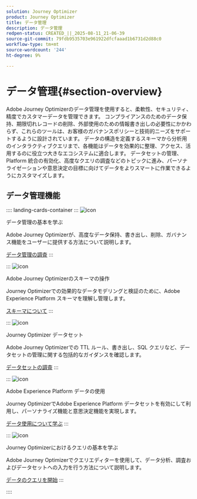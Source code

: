 ```yaml
---
solution: Journey Optimizer
product: Journey Optimizer
title: データ管理
description: データ管理
redpen-status: CREATED_||_2025-08-11_21-06-39
source-git-commit: 79fdb9535703e961922dfcfaaad1b6731d2d88c0
workflow-type: tm+mt
source-wordcount: '244'
ht-degree: 9%

---
```



# データ管理{#section-overview}

Adobe Journey Optimizerのデータ管理を使用すると、柔軟性、セキュリティ、精度でカスタマーデータを管理できます。 コンプライアンスのためのデータ保持、期限切れレコードの削除、外部使用のための情報書き出しの必要性にかかわらず、これらのツールは、お客様のガバナンスポリシーと技術的ニーズをサポートするように設計されています。 データの構造を定義するスキーマから分析用のインタラクティブクエリまで、各機能はデータを効果的に整理、アクセス、活用するのに役立つ大きなエコシステムに適合します。 データセットの管理、Platform 統合の有効化、高度なクエリの調査などのトピックに進み、パーソナライゼーションや意思決定の目標に向けてデータをよりスマートに作業できるようにカスタマイズします。

## データ管理機能

:::: landing-cards-container
:::
![icon](https://cdn.experienceleague.adobe.com/icons/book.svg?lang=ja)

データ管理の基本を学ぶ

Adobe Journey Optimizerが、高度なデータ保持、書き出し、削除、ガバナンス機能をユーザーに提供する方法について説明します。

[データ管理の調査](../using/data/gs-data.md)
:::

:::
![icon](https://cdn.experienceleague.adobe.com/icons/puzzle-piece.svg?lang=ja)

Adobe Journey Optimizerのスキーマの操作

Journey Optimizerでの効果的なデータモデリングと検証のために、Adobe Experience Platform スキーマを理解し管理します。

[スキーマについて](../using/data/get-started-schemas.md)
:::

:::
![icon](https://cdn.experienceleague.adobe.com/icons/database.svg?lang=ja)

Journey Optimizer データセット

Adobe Journey Optimizerでの TTL ルール、書き出し、SQL クエリなど、データセットの管理に関する包括的なガイダンスを確認します。

[データセットの調査](datasets-landing-page.md)
:::

:::
![icon](https://cdn.experienceleague.adobe.com/icons/bullseye.svg?lang=ja)

Adobe Experience Platform データの使用

Journey OptimizerでAdobe Experience Platform データセットを有効にして利用し、パーソナライズ機能と意思決定機能を実現します。

[データ使用について学ぶ](../using/data/lookup-aep-data.md)
:::

:::
![icon](https://cdn.experienceleague.adobe.com/icons/chart-line.svg?lang=ja)

Journey Optimizerにおけるクエリの基本を学ぶ

Adobe Journey Optimizerでクエリエディターを使用して、データ分析、調査およびデータセットへの入力を行う方法について説明します。

[データのクエリを開始](../using/data/get-started-queries.md)
:::

::::
